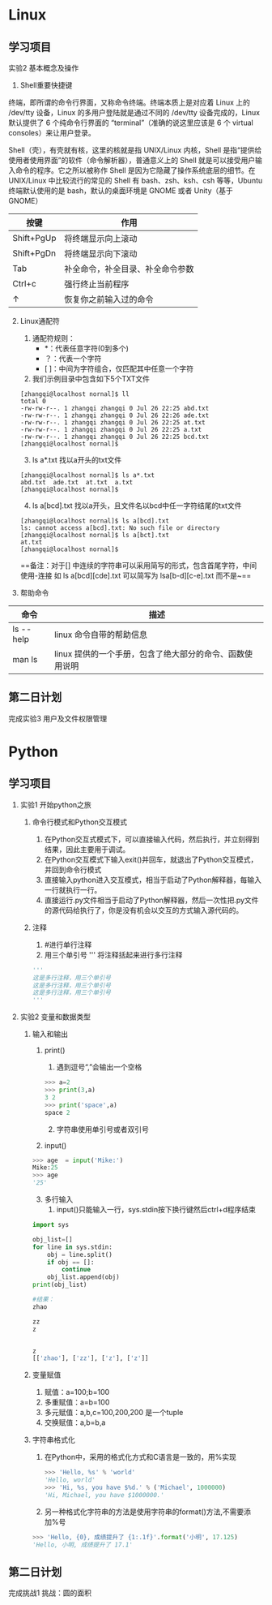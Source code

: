 # Linux 

## 学习项目

实验2 基本概念及操作

1. Shell重要快捷键

终端，即所谓的命令行界面，又称命令终端。终端本质上是对应着 Linux 上的 /dev/tty 设备，Linux 的多用户登陆就是通过不同的 /dev/tty 设备完成的，Linux 默认提供了 6 个纯命令行界面的 “terminal”（准确的说这里应该是 6 个 virtual consoles）来让用户登录。

Shell（壳），有壳就有核，这里的核就是指 UNIX/Linux 内核，Shell 是指“提供给使用者使用界面”的软件（命令解析器），普通意义上的 Shell 就是可以接受用户输入命令的程序。它之所以被称作 Shell 是因为它隐藏了操作系统底层的细节。在 UNIX/Linux 中比较流行的常见的 Shell 有 bash、zsh、ksh、csh 等等，Ubuntu 终端默认使用的是 bash，默认的桌面环境是 GNOME 或者 Unity（基于 GNOME）

| **按键**   | **作用**                         |
| ---------- | -------------------------------- |
| Shift+PgUp | 将终端显示向上滚动               |
| Shift+PgDn | 将终端显示向下滚动               |
| Tab        | 补全命令，补全目录、补全命令参数 |
| Ctrl+c     | 强行终止当前程序                 |
| ↑          | 恢复你之前输入过的命令           |

2. Linux通配符

   1. 通配符规则：
      -  *：代表任意字符(0到多个)
      - ？：代表一个字符
      - [ ]：中间为字符组合，仅匹配其中任意一个字符
   2. 我们示例目录中包含如下5个TXT文件 

   ```shell
   [zhangqi@localhost nornal]$ ll
   total 0
   -rw-rw-r--. 1 zhangqi zhangqi 0 Jul 26 22:25 abd.txt
   -rw-rw-r--. 1 zhangqi zhangqi 0 Jul 26 22:26 ade.txt
   -rw-rw-r--. 1 zhangqi zhangqi 0 Jul 26 22:25 at.txt
   -rw-rw-r--. 1 zhangqi zhangqi 0 Jul 26 22:25 a.txt
   -rw-rw-r--. 1 zhangqi zhangqi 0 Jul 26 22:25 bcd.txt
   [zhangqi@localhost nornal]$
   ```

   3. ls a*.txt 找以a开头的txt文件

   ```shell
   [zhangqi@localhost nornal]$ ls a*.txt
   abd.txt  ade.txt  at.txt  a.txt
   [zhangqi@localhost nornal]$	
   ```

   4. ls a[bcd].txt 找以a开头，且文件名以bcd中任一字符结尾的txt文件

   ```shell
   [zhangqi@localhost nornal]$ ls a[bcd].txt
   ls: cannot access a[bcd].txt: No such file or directory
   [zhangqi@localhost nornal]$ ls a[bct].txt
   at.txt
   [zhangqi@localhost nornal]$
   ```

   ==备注：对于[] 中连续的字符串可以采用简写的形式，包含首尾字符，中间使用-连接
   如 ls a[bcd][cde].txt 可以简写为 lsa[b-d][c-e].txt   而不是~==

3. 帮助命令

| **命令**  | **描述**                                                 |
| --------- | -------------------------------------------------------- |
| ls --help | linux 命令自带的帮助信息                                 |
| man ls    | linux 提供的一个手册，包含了绝大部分的命令、函数使用说明 |

## 第二日计划

完成实验3 用户及文件权限管理

# Python

## 学习项目

1. 实验1 开始python之旅

   1. 命令行模式和Python交互模式

      1. 在Python交互式模式下，可以直接输入代码，然后执行，并立刻得到结果，因此主要用于调试。
      2. 在Python交互模式下输入exit()并回车，就退出了Python交互模式，并回到命令行模式
      3. 直接输入python进入交互模式，相当于启动了Python解释器，每输入一行就执行一行。
      4. 直接运行.py文件相当于启动了Python解释器，然后一次性把.py文件的源代码给执行了，你是没有机会以交互的方式输入源代码的。

   2. 注释

      1. #进行单行注释
      2. 用三个单引号 ''' 将注释括起来进行多行注释

      ```python
      '''
      这是多行注释，用三个单引号
      这是多行注释，用三个单引号 
      这是多行注释，用三个单引号
      '''
      ```

2. 实验2 变量和数据类型

   1. 输入和输出

      1. print()

         1. 遇到逗号“,”会输出一个空格

         ```python
         >>> a=2
         >>> print(3,a)
         3 2
         >>> print('space',a)
         space 2
         ```

         2. 字符串使用单引号或者双引号

      2. input()

      ```python
      >>> age  = input('Mike:')
      Mike:25
      >>> age
      '25'
      ```

      3. 多行输入
         1. input()只能输入一行，sys.stdin按下换行键然后ctrl+d程序结束

      ```python
      import sys
      
      obj_list=[]
      for line in sys.stdin:
          obj = line.split()
          if obj == []:
              continue
          obj_list.append(obj)
      print(obj_list)
      
      #结果：
      zhao
      
      zz
      z
      
      
      z
      [['zhao'], ['zz'], ['z'], ['z']]
      ```

   2. 变量赋值

      1. 赋值：a=100;b=100
      2. 多重赋值：a=b=100
      3. 多元赋值：a,b,c=100,200,200 是一个tuple
      4. 交换赋值：a,b=b,a 

   3. 字符串格式化

      1. 在Python中，采用的格式化方式和C语言是一致的，用%实现

         ```python
         >>> 'Hello, %s' % 'world'
         'Hello, world'
         >>> 'Hi, %s, you have $%d.' % ('Michael', 1000000)
         'Hi, Michael, you have $1000000.'
         ```

      2. 另一种格式化字符串的方法是使用字符串的format()方法,不需要添加%号

      ```python
      >>> 'Hello, {0}, 成绩提升了 {1:.1f}'.format('小明', 17.125)
      'Hello, 小明, 成绩提升了 17.1'
      ```

## 第二日计划

完成挑战1 挑战：圆的面积